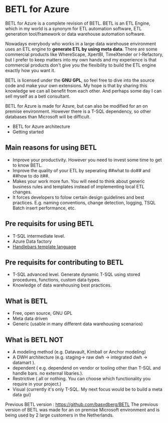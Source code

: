 # BETL for Azure
BETL for Azure is a complete revision of BETL. BETL is an ETL Engine, which in my world is a synonym for ETL automation software, ETL generation tool/framework or data warehouse automation software. 

Nowadays everybody who works in a large data warehouse environment uses an ETL engine to <b>generate ETL by using meta data</b>. There are some commercial products like WhereScape, XpertBI, TimeXtender or I-Refactory, but I prefer to keep matters into my own hands and my experience is that commercial products don't give you the flexibility to build the ETL engine exactly how you want it. 

BETL is licensed under the <b>GNU GPL</b>, so feel free to dive into the source code and make your own extensions. My hope is that by sharing this knowledge we can all benefit from each other. And perhaps some day I can sell myself as a betl consultant. 

BETL for Azure is made for Azure, but can also be modified for an on premise environment. However there is a T-SQL dependency, so other databases than Microsoft will be difficult. 
<!--
<H1>Definitions</h1>
Let's start with some definitions:
<table>
  <tr>
    <td>Name</td><td>Description</td>
  </tr>
  <tr>
    <td>ETL</td><td>The proces of extracting some data and loading it into a target environment. During this process the data can also be transformed.</td>
  </tr>
</table> 
Find more about BETL here: http://www.etlautomation.com.

-->

<ul>
  <li>BETL for Azure architecture</li>
  <li>Getting started</li>
</ul>

## Main reasons for using BETL
 * Improve your productivity. However you need to invest some time to get to know BETL. 
 * Improve the quality of your ETL by seperating ##what to do## and ##how to do it##. 
 * Makes your work more fun. You will need to think about generic business rules and templates instead of implementing local ETL changes. 
 * It forces developers to folow certain design guidelines and best practices. E.g. naming conventions, change detection, logging, TSQL Batch insert performance, etc.

## Pre requisits for **using** BETL
 * T-SQL intermediate level. 
 * Azure Data factory
 * [Handlebars template language](https://handlebarsjs.com/) 
  
## Pre requisits for **contributing** to BETL
 * T-SQL advanced level. Generate dynamic T-SQL using stored procedures, functions, custom data types. 
 * Knowledge of data warehousing best practices.

## What is BETL
* Free, open source, GNU GPL
* Meta data driven
* Generic (usable in many different data warehousing scenarios)

## What is BETL NOT
* A modeling method (e.g. Datavault, Kimball or Anchor modeling)
* A DWH architecture (e.g. staging-> raw dwh -> integrated dwh -> datamart ). 
* dependent ( e.g. dependend on vendor or tooling other than T-SQL and handle bars. no external libaries.). 
* Restrictive ( all or nothing. You can choose which functionality you require in your project.)
* Visual (currently it's only T-SQL. My next focus would be to build a meta data gui)

Previous BETL version : https://github.com/basvdberg/BETL
The previous version of BETL was made for an on premise Microsoft environment and is being used by 2 large customers in the Netherlands. 
